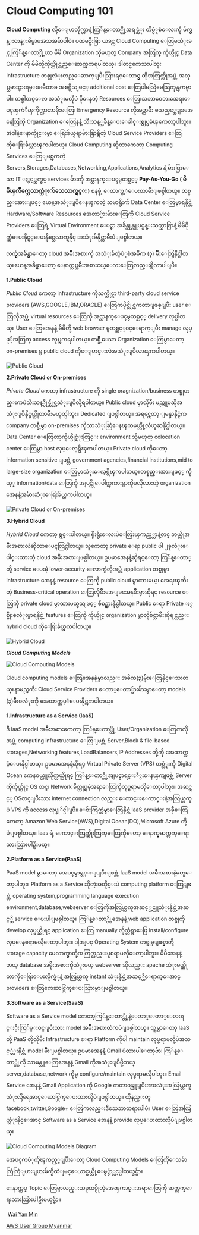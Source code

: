 # Cloud Computing 101



**Cloud Computing** လို့ေျပာလိုက္တာနဲ့ ကြ်န္ေတာ္တို့အရင္ဆံုး တိမ္ပံုစံေလးကို မ်က္မွန္းတန္းမိမွာအေသအခ်ာပါပဲ။ ပထမဦးစြာ ယခင္က Cloud Computing ေတြမသံုးခင္က ကြ်န္ေတာ္တို့ဟာ မိမိ Organization သိုမဟုတ္  Company အတြက္ ကိုယ္ပိုင္ Data Center ကို မိမိတို့ကိုယ္တိုင္တည္ေဆာက္ၾကရပါတယ္။ ဒါတင္မကေသးပါဘူး Infrastructure တစ္ခုလံုးတည္ေဆာက္ျပီးသြားရင္ေတာင္မွ ထိုအတြက္လိုအပ္တဲ့ အလုပ္သမားငွားရမ္းခ၊မီတာခ အစရွိသျဖင့္ additional cost ေတြပါမလြဲမေသြကုန္ၾကမွာပါ။ တစ္ခါတစ္ေလ အသံုးမလိုပဲ ပိုေနတဲ့ Resources ေတြ၊သဘာဝေဘးအေရးေပၚၾကံဳၾကိုက္လာတာမ်ိုးေတြ၊ Emergency Resource လိုအပ္တာမ်ိဳး စသည့္အေျခအေနေတြကို Organization ေတြေနနဲ့ သီးသန့္အခ်ိန္ေပးေခါင္းရွုပ္မခံၾကေတာ့ပါဘူး။ အဲဒါနဲ့ေနာက္ပိုင္းမွာ ေရြးခ်ယ္စရာမ်ားစြာရွိတဲ့ Cloud Service Providers ေတြကိုေရြးခ်ယ္လာၾကပါတယ္။ Cloud Computing ဆိုတာကေတာ့ Computing Services ေတြျဖစ္ၾကတဲ့ Servers,Storages,Databases,Networking,Applications,Analytics နဲ့ မ်ားစြာေသာ IT ႏွင့္ဆက္စပ္ services မ်ားကို အင္တာနက္ေပၚမွတစ္ဆင့္ **Pay-As-You-Go ( မိမိၾကိဳက္သေလာက္သံုးက်သေလာက္ရွင္း )** စနစ္နဲ့ ေထာက္ပ့ံေပးတာမ်ိဳးျဖစ္ပါတယ္။ တစ္နည္းအားျဖင့္ ယေန့အသံုးျပဳေနၾကတဲ့ သမာရိုးက် Data Center ေတြမွာရနိုင္တဲ့ Hardware/Software Resources အေတာ္မ်ားမ်ားေတြကို Cloud Service Providers ေတြရဲ့ Virtual Environment ေပၚ္မွာ အခ်ိန္ကုန္လူပင္ပန္းသက္သာစြာနဲ့ မိမိပိုက္ဆံေပးနိုင္ရင္ေပးနိုင္သေလာက္ရနိုင္ အသံုးခ်နိုင္တာမ်ိဳးပဲျဖစ္ပါတယ္။ 

လက္ရွိအခ်ိန္မွာေတာ့ cloud အမ်ိဳးအစားကို အသံုးခ်တဲ့ပံုစံအဓိက (၃) မ်ိဳးေတြ့နိုင္ပါတယ္။ယေန့အခ်ိန္မွာေတာ့ ေနာက္ထပ္အမ်ိဳးအစားငယ္ေလးေတြလည္းရွိလာပါျပီ။



**1.Public Cloud**

*Public Cloud* ကေတာ့ infrastructure ကိုသက္ဆိုင္ရာ  third-party cloud service providers (AWS,GOOGLE,IBM,ORACLE) ေတြကပိုင္ဆိုင္ၾကတာျဖစ္ျပီး user ေတြလိုအပ္တဲ့ virtual resources ေတြကို အင္တာနက္ေပၚမွတစ္ဆင့္ delivery လုပ္ပါတယ္။ User ေတြအေနနဲ့ မိမိတို့ web browser မွတစ္ဆင့္ဝင္ေရာက္ျပီး manage လုပ္ဖုိ့အတြက္ access လုပ္ၾကရပါတယ္။ တစ္ခ်ိဳ့ေသာ Organization ေတြမွာေတာ့ on-premises မွ public cloud ကိုေျပာင္းလဲအသံုးျပဳလာၾကပါတယ္။

![](https://github.com/aws-user-group-myanmar-aws-ugm/articlephotos/blob/master/cloud_101_1.jpg "Public Cloud")



**2.Private Cloud or On-premises**

*Private Cloud* ကေတာ့ infrastructure ကို  single oragnization/business တစ္ခုတည္းကပဲသီးသန့္ပိုင္ဆိုင္အသံုးျပဳလို့ရပါတယ္။ Public cloud မွာလိုမ်ိဳး မည္သူမဆိုအသံုးျပဳနိုင္မယ္ဆိုတာမ်ိဳးမဟုတ္ပါဘူး။ Dedicated ျဖစ္ပါတယ္။ အရင္ကေတာ့ ျမန္မာနိုင္ငံက company တစ္ခ်ိဳ့မွာ on-premises ကိုသာသံုးဆြဲေနၾကမယ္လို့လဲယူဆနိုင္ပါတယ္။ Data Center ေတြေတာ့ကိုယ္ပိုင္ရံုးတြင္း environment သို့မဟုတ္ colocation center ေတြမွာ host လုပ္ေလ့ရွိၾကပါတယ္။ Private cloud ကိုေတာ့ information sensitive ျဖစ္တဲ့ government agencies,financial institutions,mid to large-size organization ေတြမွာသံုးေလ့ရွိၾကပါတယ္။တစ္နည္းအားျဖင့္ ကိုယ့္ information/data ေတြကို အျပင္ကိုေပါက္ၾကားမွာကိုမလိုလားတဲ့ organization အေနနဲ့အမ်ားဆံုးေရြးခ်ယ္ၾကပါတယ္။ 

![](https://github.com/aws-user-group-myanmar-aws-ugm/articlephotos/blob/master/cloud_101_2.jpg "Private Cloud or On-premises")



**3.Hybrid Cloud**

*Hybrid Cloud* ကေတာ့ ရွင္းပါတယ္။ ရိုးရိုးေလးပဲေတြးၾကည့္တာနဲ့တင္ ဘယ္လိုအမ်ိဳးအစားလဲဆိုတာေပၚလြင္ပါတယ္။ သူကေတာ့ private ေရာ public ပါ ၂ခုလံုးေပါင္းထားတဲ့ cloud အမ်ိုးအစားျဖစ္ပါတယ္။ ဥပမာအေနနဲ့ဆိုရင္ေတာ့ ကြ်န္ေတာ္တို့ service ေပးမဲ့ lower-security ေလာက္ပဲလိုအပ္တဲ့ application တစ္ခုမွာ infrastructure အေနနဲ့  resource ေတြကို public cloud မွာထားမယ္၊ အေရးၾကီးတဲ့ Business-critical operation  ေတြလိုမ်ိဳးအေျခအေနမ်ိဳးမွာဆိုရင္ resource ေတြကို private cloud မွာထားမယ္စသျဖင့္ စီစဥ္ထားနိုင္ပါတယ္။
Public ေရာ Private ႏွစ္မ်ိုးစလံုးမွာရနိုင္မဲ့ features ေတြကို ကိုယ္ပိုင္ organization မွာလိုခ်င္တာမ်ိဳးဆိုရင္လည္း hybrid cloud ကိုေရြးခ်ယ္ၾကပါတယ္။

![](https://github.com/aws-user-group-myanmar-aws-ugm/articlephotos/blob/master/cloud_101_3.jpg "Hybrid Cloud")



**_Cloud Computing Models_**



![](https://github.com/aws-user-group-myanmar-aws-ugm/articlephotos/blob/master/cloud_101_4.jpg "Cloud Computing Models")

Cloud computing models ေတြအေနနဲ့မွာလည္း အဓိက(၃)မ်ိုးေတြ့နိုင္ေသးတယ္။နာမည္ၾကီး Cloud Service Providers ေတာ္ေတာ္မ်ားမ်ားမွာေတာ့ models (၃)မ်ိဳးစလံုးကို အေထာက္အပ့ံေပးနိုင္ၾကပါတယ္။





**1.Infrastructure as a Service (IaaS)**

ဒီ IaaS model အမ်ိဳးအစားကေတာ့ ကြ်န္ေတာ္တို့ User/Organization ေတြကလိုအပ္တဲ့ computing infrastructure ေတြျဖစ္တဲ့ Server,Block & file-based storages,Networking features,LoadBalancers,IP Addresses တို့ကို အေထာက္အပံ့ေပးနိုင္ပါတယ္။ ဥပမာအေနနဲ့ဆိုရင္ Virtual Private Server (VPS) တစ္လံုးကို Digital Ocean ကေနဝယ္ယူလိုက္တယ္ဆိုရင္ ကြ်န္ေတာ္တို့အျပင္မွာရင္ႏီွးေနၾကျဖစ္တဲ့ Server ကိုကိုယ္တိုင္ OS တင္၊ Network ခ်ိတ္လုပ္ရမဲ့အရာေတြကိုလုပ္စရာမလိုေတာ့ပါဘူး။ အဆင္သင့္ OSတင္ျပီးသား internet connection လည္း ေကာင္းေကာင္းနဲ့အလြယ္တကူပဲ VPS ကို access လုပ္နုိင္ပါျပီ။  ေစ်းကြက္ထဲမွာေတြ့နိုင္တဲ IaaS provider အခ်ိဳ့ေတြကေတာ့ Amazon Web Service(AWS),Digital Ocean(DO),Microsoft Azure တို့ပဲျဖစ္ပါတယ္။ Iaas ရဲ့ ေကာင္းကြက္ဆိုးကြက္ေတြကိုေတာ့ ေနာက္မွဆက္လက္ေရးသားသြားပါဦးမယ္။





**2.Platform as a Service(PaaS)**

PaaS model မွာေတာ့ အေပၚမွာရွင္းျပျပီးျဖစ္တဲ့ IaaS model အမ်ိဳးအစားနဲ့မတူေတာ့ပါဘူး။ Platform as a Service ဆိုတဲ့အတိုင္းပဲ computing platform ေတြျဖစ္တဲ့ operating system,programming language execution environment,database,webserver ေတြကိုအလြယ္တကူအဆင့္သင္ယူသံုးနိုင္တဲ့အဆင့္ထိ service ေပးပါျဖစ္ပါတယ္။ ကြ်န္ေတာ္တို့အေနနဲ့ web application တစ္ခုကို develop လုပ္မယ္ဆိုရင္ application ေတြ manually လိုက္လံရွာေဖြ install/configure လုပ္ေနစရာမလိုေတာ့ပါဘူး။ ဒါ့အျပင္ Operating System တစ္ခုခုျဖစ္မွာတို့  storage capacity မေလာက္မွာတို့အတြက္လည္းပူစရာမလိုေတာ့ပါဘူး။ မိမိအေနနဲ့ ဘယ္ database အမ်ိုးအစားကိုသံုးမယ္ webserver ဆိုလည္း apache သံုးမယ္ဆိုတာကိုေရြးေပးလိုက္ရံုနဲ့ အလြယ္တကူ instant သံုးနိုင္တဲ့အဆင့္ထိေရာက္ေအာင္ providers ေတြကေဆာင္ရြက္ေပးသြားမွာျဖစ္ပါတယ္။ 





**3.Software as a Service(SaaS)**

Software as a Service model ကေတာ့ကြ်န္ေတာ္တို့နဲ့ေတာ္ေတာ္ေလးရင္ႏွီးကြ်မ္းဝင္ျပီးသား model အမ်ိဳးအစားထဲကပဲျဖစ္ပါတယ္။ သူ့မွာေတာ့ IaaS တို့ PaaS တို့လိုမ်ိဳး Infrastructure ေရာ Platform ကိုပါ maintain လုပ္စရာမလို့ပဲအသင့္သံုးနိုင္တဲ့ model မ်ိဳးျဖစ္ပါတယ္။ ဥပမာအေနနဲ့ Gmail ပဲထားပါေတာ့ဗ်ာ၊ ကြ်န္ေတာ္တို့လို သာမန္လူေတြအေနနဲ့ Gmail ကိုအသံုးျပဳဖို့ဘယ္ server,database,network ကိုမွ configure/maintain လုပ္စရာမလိုပါဘူး။ Email Service အေနနဲ့ Gmail Application ကို  Google ကတာဝန္ယူျပီးအားလံုးအလြယ္တကူသံုးလို့ရေအာင္ေဆာင္ရြက္ေပးထားလို့ပဲျဖစ္ပါတယ္။ ထိုနည္းတူ facebook,twitter,Google+ ေတြကလည္းဒီသေဘာတရားပါပဲ။ User ေတြအလြယ္သံုးနိုင္ေအာင္ Software as a Service အေနနဲ့ provide လုပ္ေပးထားလို့ပဲျဖစ္ပါတယ္။

![](https://github.com/aws-user-group-myanmar-aws-ugm/articlephotos/blob/master/cloud_101_5.jpg "Cloud Computing Models Diagram")



အေပၚကပံုကိုၾကည့္ျပီးေတာ့ Cloud Computing Models ေတြကိုေသခ်ာကြဲကြဲျပားျပားမ်က္စိထဲျမင္ေယာင္မယ္လို့ေမွွ်ာ္လင့္ပါတယ္ခင္ဗ်ာ။ 

ေနာက္ထပ္ Topic ေတြမွာလည္းယခုထပ္ပိုတဲ့အေၾကာင္းအရာေတြကို ဆက္လက္ေရးသားသြားပါဦးမယ္ခင္ဗ်ာ။ 

​											[Wai Yan Min](https://www.facebook.com/waiyanminthesuperman?eid=ARA9z4Wg9J3BKaX5xMWamPRhhlRrVVPi8vtLehbyGzZBw3DKHB2rw3rKa2Zu08yFNC8SHiOXuA6sjolg)

[											AWS User Group Myanmar](https://www.facebook.com/groups/awsmyanmar/)
